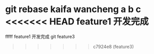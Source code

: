 git rebase
kaifa wancheng 
a
b
c
<<<<<<< HEAD
feature1 开发完成
=======
fffff
feature1 开发完成
git feature3
>>>>>>> c7924e8 (feature3)
